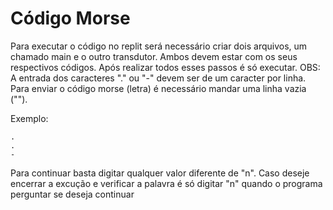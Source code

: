 # Código Morse

Para executar o código no replit será necessário criar dois arquivos, um chamado main e o outro transdutor. Ambos devem estar com os seus respectivos códigos.
Após realizar todos esses passos é só executar.
OBS: A entrada dos caracteres "." ou "-" devem ser de um caracter por linha. Para enviar o código morse (letra) é necessário mandar uma linha vazia ("").

Exemplo:
```
.
.
-
```
Para continuar basta digitar qualquer valor diferente de "n". 
Caso deseje encerrar a excução e verificar a palavra é só digitar "n" quando o programa perguntar se deseja continuar
